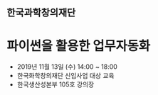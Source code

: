 ## 한국과학창의재단
# 파이썬을 활용한 업무자동화
- 2019년 11월 13일 (수) 14:00 ~ 18:00
- 한국화학창의재단 신입사업 대상 교육
- 한국생산성본부 105호 강의장
